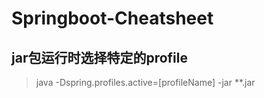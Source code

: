 # Springboot-Cheatsheet

## jar包运行时选择特定的profile
> java -Dspring.profiles.active=[profileName] -jar **.jar